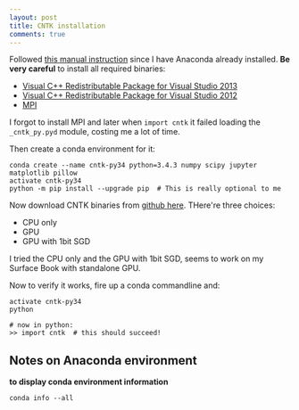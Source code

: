 ```yaml
---
layout: post
title: CNTK installation
comments: true
---
```


Followed [this manual instruction](https://github.com/Microsoft/CNTK/wiki/CNTK-Binary-Download-and-Manual-Installation) since I have Anaconda already installed. **Be very careful** to install all required binaries:

* [Visual C++ Redistributable Package for Visual Studio 2013](https://www.microsoft.com/en-ie/download/details.aspx?id=40784)
* [Visual C++ Redistributable Package for Visual Studio 2012](https://www.microsoft.com/en-us/download/details.aspx?id=30679)
* [MPI](https://www.microsoft.com/en-us/download/details.aspx?id=49926)

I forgot to install MPI and later when `import cntk` it failed loading the `_cntk_py.pyd` module, costing me a lot of time.

Then create a conda environment for it:

```
conda create --name cntk-py34 python=3.4.3 numpy scipy jupyter matplotlib pillow
activate cntk-py34
python -m pip install --upgrade pip  # This is really optional to me
```
Now download CNTK binaries from [github here](). THere're three choices:

* CPU only
* GPU
* GPU with 1bit SGD

I tried the CPU only and the GPU with 1bit SGD, seems to work on my Surface Book with standalone GPU.

Now to verify it works, fire up a conda commandline and:

```
activate cntk-py34
python

# now in python:
>> import cntk  # this should succeed!
```

## Notes on Anaconda environment

**to display conda environment information**

    conda info --all
